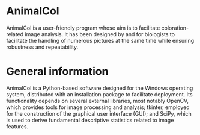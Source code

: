 # AnimalCol
AnimalCol is a user-friendly program whose aim is to facilitate coloration-related image analysis. It has been designed by and for biologists to facilitate the handling of numerous pictures at the same time while ensuring robustness and repeatability.

# General information
AnimalCol is a Python-based software designed for the Windows operating system, distributed with an installation package to facilitate deployment. 
Its functionality depends on several external libraries, most notably OpenCV, which provides tools for image processing and analysis; tkinter, employed for the construction of the graphical user interface (GUI); and SciPy, which is used to derive fundamental descriptive statistics related to image features.
